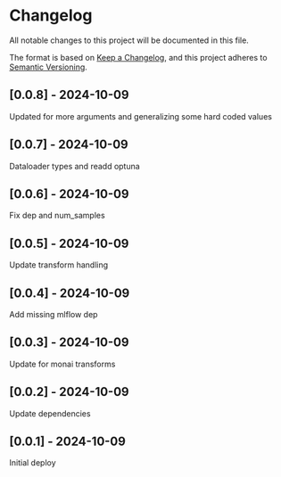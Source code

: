 # Changelog
All notable changes to this project will be documented in this file.

The format is based on [Keep a Changelog](https://keepachangelog.com/en/1.0.0/),
and this project adheres to [Semantic Versioning](https://semver.org/spec/v2.0.0.html).

## [0.0.8] - 2024-10-09
Updated for more arguments and generalizing some hard coded values

## [0.0.7] - 2024-10-09
Dataloader types and readd optuna

## [0.0.6] - 2024-10-09
Fix dep and num_samples

## [0.0.5] - 2024-10-09
Update transform handling

## [0.0.4] - 2024-10-09
Add missing mlflow dep

## [0.0.3] - 2024-10-09
Update for monai transforms

## [0.0.2] - 2024-10-09
Update dependencies

## [0.0.1] - 2024-10-09
Initial deploy
